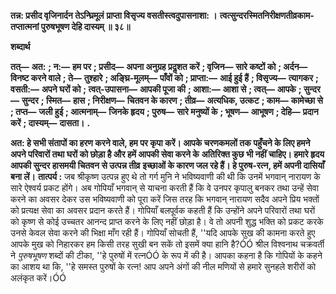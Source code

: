 **तन्न: प्रसीद वृजिनार्दन तेऽन्घ्रिमूलं** **प्राप्ता विसृज्य वसतीस्त्वदुपासनाशा: ।** **त्वत्सुन्दरस्मितनिरीक्षणतीव्रकाम-** **तप्तात्मनां पुरुषभूषण देहि दास्यम् ॥ ३८॥** 

**शब्दार्थ** 

**तत्—** **अत:** **; न:—** **हम पर** **; प्रसीद—** **अपना अनुग्रह प्रदॢशत करें** **; वृजिन—** **सारे कष्टों को** **; अर्दन—** **विनष्ट करने वाले** **; ते—** **तुश्हारे** **; अङ्घ्रि-मूलम्—** **पाँवों को** **; प्राप्ता:—** **आई हुई हैं** **; विसृज्य—** **त्यागकर** **; वसती:—** **अपने घरों को** **; त्वत्-उपासना—** **आपकी पूजा की** **; आशा:—** **आशा से** **; त्वत्—** **आपके** **; सुन्दर—** **सुन्दर** **; स्मित—** **हास** **; निरीक्षण—** **चितवन के कारण** **; तीव्र—** **अत्यधिक, उत्कट** **; काम—** **कामेच्छा से** **; तप्त—** **जली हुई** **; आत्मनाम्—** **जिनके हृदय** **; पुरुष—** **सारे मनुष्यों के** **; भूषण—** **आभूषण** **; देहि—** **प्रदान करें** **; दास्यम्—** **दासता।** **.** 

**अत: हे सभी संतापों का हरण करने वाले, हम पर कृपा करें। आपके चरणकमलों तक** **पहुँचने के लिए हमने अपने परिवारों तथा घरों को छोड़ा है और हमें आपकी सेवा करने के** **अतिरिक्त कुछ भी नहीं चाहिए। हमारे हृदय आपकी सुन्दर हासमयी चितवन से उत्पन्न तीव्र** **इच्छाओं के कारण जल रहे हैं। हे पुरुष-रत्न, हमें अपनी दासियाँ बना लें।** **तात्पर्य :** जब श्रीकृष्ण उत्पन्न हुए थे तो गर्ग मुनि ने भविष्यवाणी की थी कि उनमें भगवान् नारायण के सारे ऐश्वर्य प्रकट होंगे। अब गोपियाँ भगवान् से याचना करती हैं कि वे उनपर कृपालु बनकर तथा उन्हें सेवा करने का अवसर देकर उस भविष्यवाणी को पूरा करें जिस तरह कि भगवान् नारायण सदैव अपने प्रिय भक्तों को प्रत्यक्ष सेवा का अवसर प्रदान करते हैं। गोपियाँ बलपूर्वक कहती हैं कि उन्होंने अपने परिवारों तथा घरों को कृष्ण से कोई उच्चतर आनन्द प्राप्त करने के लिए नहीं छोड़ा है। वे तो अपनी शुद्ध भक्ति को प्रकट करके उनसे केवल सेवा करने की भिक्षा माँग रही हैं। गोपियाँ सोचती हैं, ''यदि आपके सुख की कामना करते हुए आपके मुख को निहारकर हम किसी तरह सुखी बन सकें तो इसमें क्या हानि है?ÓÓ श्रील विश्वनाथ चक्रवर्ती ने *पुरुषभूषण* शब्दों की टीका, ''हे पुरुषों में रत्नÓÓ के रूप में की है। आपका कहना है कि गोपियों के कहने का आशय था कि, ''हे समस्त पुरुषों के रत्न! आप अपने अंगों की नील मणियों से हमारे सुनहले शरीरों को अलंकृत करें।ÓÓ  